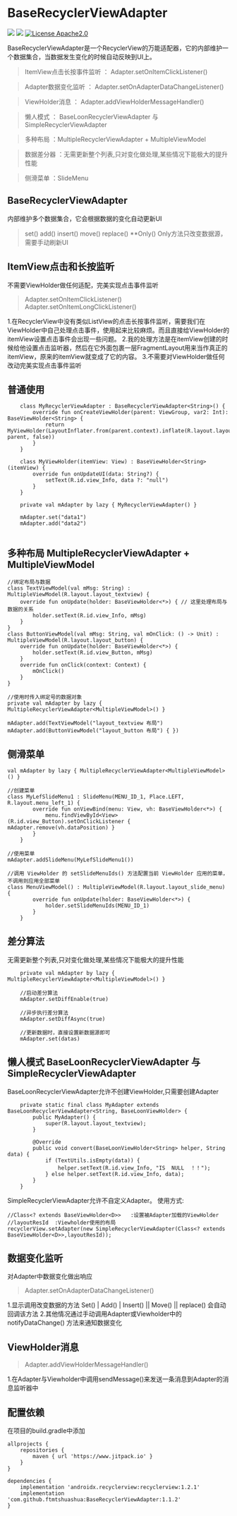 BaseRecyclerViewAdapter
=====
[![](https://jitpack.io/v/ftmtshuashua/BaseRecyclerViewAdapter.svg)](https://jitpack.io/#ftmtshuashua/BaseRecyclerViewAdapter)
![](https://img.shields.io/badge/android-4.0%2B-blue)
[![License Apache2.0](http://img.shields.io/badge/license-Apache2.0-brightgreen.svg?style=flat)](http://www.apache.org/licenses/LICENSE-2.0.html)

BaseRecyclerViewAdapter是一个RecyclerView的万能适配器，它的内部维护一个数据集合，当数据发生变化的时候自动反映到UI上。

> ItemView点击长按事件监听 ： Adapter.setOnItemClickListener()

> Adapter数据变化监听 ： Adapter.setOnAdapterDataChangeListener()

> ViewHolder消息 ： Adapter.addViewHolderMessageHandler()

> 懒人模式 ： BaseLoonRecyclerViewAdapter 与 SimpleRecyclerViewAdapter

> 多种布局 ：MultipleRecyclerViewAdapter + MultipleViewModel

> 数据差分器 ：无需更新整个列表,只对变化做处理,某些情况下能极大的提升性能

> 侧滑菜单 ：SlideMenu

## BaseRecyclerViewAdapter

内部维护多个数据集合，它会根据数据的变化自动更新UI
> set()
> add()
> insert()
> move()
> replace()
> **Only() Only方法只改变数据源，需要手动刷新UI

## ItemView点击和长按监听

不需要ViewHolder做任何适配，完美实现点击事件监听
> Adapter.setOnItemClickListener()
> Adapter.setOnItemLongClickListener()

1.在RecyclerView中没有类似ListView的点击长按事件监听，需要我们在ViewHolder中自己处理点击事件，使用起来比较麻烦。而且直接给ViewHolder的itemView设置点击事件会出现一些问题。
2.我的处理方法是在itemView创建的时候给他设置点击监听器，然后在它外面包裹一层FragmentLayout用来当作真正的itemView，原来的itemView就变成了它的内容。 3.不需要对ViewHolder做任何改动完美实现点击事件监听

## 普通使用
```
    class MyRecyclerViewAdapter : BaseRecyclerViewAdapter<String>() {
        override fun onCreateViewHolder(parent: ViewGroup, var2: Int): BaseViewHolder<String> {
            return MyViewHolder(LayoutInflater.from(parent.context).inflate(R.layout.layout_textview, parent, false))
        }
    }

    class MyViewHolder(itemView: View) : BaseViewHolder<String>(itemView) {
        override fun onUpdateUI(data: String?) {
            setText(R.id.view_Info, data ?: "null")
        }
    }

    private val mAdapter by lazy { MyRecyclerViewAdapter() }
 
    mAdapter.set("data1")
    mAdapter.add("data2")


```

## 多种布局 MultipleRecyclerViewAdapter + MultipleViewModel

```
//绑定布局与数据
class TextViewModel(val mMsg: String) : MultipleViewModel(R.layout.layout_textview) {
    override fun onUpdate(holder: BaseViewHolder<*>) { // 这里处理布局与数据的关系
        holder.setText(R.id.view_Info, mMsg)
    }
}
class ButtonViewModel(val mMsg: String, val mOnClick: () -> Unit) : MultipleViewModel(R.layout.layout_button) {
    override fun onUpdate(holder: BaseViewHolder<*>) {
        holder.setText(R.id.view_Button, mMsg)
    }
    override fun onClick(context: Context) {
        mOnClick()
    }
}

//使用时传入绑定号的数据对象
private val mAdapter by lazy { MultipleRecyclerViewAdapter<MultipleViewModel>() }

mAdapter.add(TextViewModel("layout_textview 布局") 
mAdapter.add(ButtonViewModel("layout_button 布局") { })

```

## 侧滑菜单

```
val mAdapter by lazy { MultipleRecyclerViewAdapter<MultipleViewModel>() }

//创建菜单
class MyLefSlideMenu1 : SlideMenu(MENU_ID_1, Place.LEFT, R.layout.menu_left_1) {
        override fun onViewBind(menu: View, vh: BaseViewHolder<*>) {
            menu.findViewById<View>(R.id.view_Button).setOnClickListener { mAdapter.remove(vh.dataPosition) }
        }
    }
    
//使用菜单
mAdapter.addSlideMenu(MyLefSlideMenu1())

//调用 ViewHolder 的 setSlideMenuIds() 方法配置当前 ViewHolder 应用的菜单，不调用则应用全部菜单
class MenuViewModel() : MultipleViewModel(R.layout.layout_slide_menu) {
        override fun onUpdate(holder: BaseViewHolder<*>) {
            holder.setSlideMenuIds(MENU_ID_1)
        }
    }
```

## 差分算法

无需更新整个列表,只对变化做处理,某些情况下能极大的提升性能

```
    private val mAdapter by lazy { MultipleRecyclerViewAdapter<MultipleViewModel>() }
    
    //启动差分算法
    mAdapter.setDiffEnable(true)    
    
    //异步执行差分算法
    mAdapter.setDiffAsync(true)    
    
    //更新数据时，直接设置新数据源即可
    mAdapter.set(datas)
```

## 懒人模式 BaseLoonRecyclerViewAdapter 与 SimpleRecyclerViewAdapter

BaseLoonRecyclerViewAdapter允许不创建ViewHolder,只需要创建Adapter

```
    private static final class MyAdapter extends BaseLoonRecyclerViewAdapter<String, BaseLoonViewHolder> {
        public MyAdapter() {
            super(R.layout.layout_textview);
        }

        @Override
        public void convert(BaseLoonViewHolder<String> helper, String data) {
            if (TextUtils.isEmpty(data)) {
                helper.setText(R.id.view_Info, "IS  NULL  ！！");
            } else helper.setText(R.id.view_Info, data);
        }
    }
```

SimpleRecyclerViewAdapter允许不自定义Adapter。 使用方式:

```
//Class<? extends BaseViewHolder<D>>   :设置被Adapter加载的ViewHolder
//layoutResId  :Viewholder使用的布局
recyclerView.setAdapter(new SimpleRecyclerViewAdapter(Class<? extends BaseViewHolder<D>>,layoutResId));
```

## 数据变化监听

对Adapter中数据变化做出响应
> Adapter.setOnAdapterDataChangeListener()

1.显示调用改变数据的方法 Set() | Add()  | Insert()  || Move() || replace() 会自动回调该方法 2.其他情况通过手动调用Adapter或Viewholder中的 notifyDataChange() 方法来通知数据变化

## ViewHolder消息

> Adapter.addViewHolderMessageHandler()

1.在Adapter与Viewholder中调用sendMessage()来发送一条消息到Adapter的消息监听器中

## 配置依赖

在项目的build.gradle中添加

```
allprojects {
    repositories {
        maven { url 'https://www.jitpack.io' }
    }
}
```

```
dependencies {
    implementation 'androidx.recyclerview:recyclerview:1.2.1'
    implementation 'com.github.ftmtshuashua:BaseRecyclerViewAdapter:1.1.2'
}
``` 

 